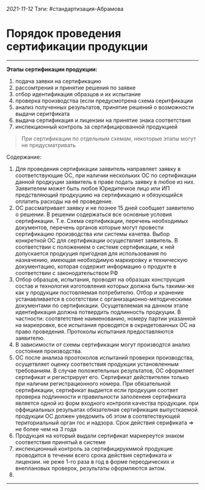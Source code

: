 *2021-11-12*
Тэги: #cтандартизация-Абрамова 
# Порядок проведения сертификации продукции
---

**Этапы сертификации продукции:**
1. подача заявки на сертификацию
2. рассомтрения и принятие решения по заявке
3. отбор идентификация образцов и их испытание
4. проверка производства (если предусмотрена схема серитфикации
5. анализ полученных результатов, принятие решений о возможности выдачи серитфиката
6. выдача сертификация и лицензии на принятие знака соответствия
7. инспекционный контроль за сертифицированной продукцией

>При сертификации по отдельным схемам, некоторые этапы могут не предусматривать

Содержание:
1. Для проведения сертификации заявитель направляет заявку в соответствующие ОС, при наличии нескольких ОС по сертификации данной продкуции заявитель в праве подать заявку в любое из них. Заявителем может быть любое Юредитечкое лицо или ИП предствляющий продкуциию на сертификацию и обязующийся оплатить расходы на её проведение.
2. ОС рассматривает заявку и не познее 15 дней сообщает заявителю о решении. В решении содержаться все основные условия сертификации. Т.е. Схема сертификации, перечень необходимых документов, перечень органов которые могут провести сертификацию производства или системы качетва. Выбор конкретной ОС для сертификации осуществляет заявитель. В соответствии с положением о системе сертификации, к ней допускается продкуция пригодная для использования по назначению, имеющая необходимую маркировку и техническую документацию, которая содержит информацию о продукте в соответствии с законодательством РФ
3. Отбор образцов, испытания, проводят на образцах конструкция состав и технология изготовления которых должна быть такими-же как у продукции постовляемая потребителю. Отбор и хранение устанавливается в соотвтствии с организационно-методическими документами по сертификации. Осущетвляемая на данном этапе идентификация должна потвердить подлинность продкуции. В частности: соотвтетствие наименованию, номеру партии указанной на маркеровке, все испытания проводятся в окридетованных ОС на право проведения. Протоколы испытания предоставляются заявителю.
4. В зависимости от схемы сертификации могут производтся анализ состояния производства.  
5. ОС после анализа проотоколов испытаний проверки производства, осущетвляет оценку соответствия продукции установленным требованиям. В случае положетельных результатов, ОС оформляет сертификат и регистрирует его. Сертификат действителен только при наличии регистрационного номера. При обязательной сертификации, сертификат выдается если продкуция соответ проверка подлинности и правильности заполенеия сертификата является одной из форм входного контроля качества продукции. при оффициальных резульатах обязателная сертификация выпусткаемой продукции ОС должен уведомить об этом в соотвтествующей териториальный орган гос и надзора. Срок действия серификата => не более чем на 3 года
6. Продукция на который выдали сертификат маркереутся знаком соответствия принятый в системе
7. инспекционный контроль за сертифицирукммой продукцие проводится в течении всего срока действия сертификата и лицензии. не реже 1-го раза в год в форме переодических и внеплановых проверок, результаты оформляются актом.
8. 


---